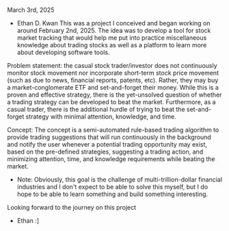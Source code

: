 March 3rd, 2025
- Ethan D. Kwan
This was a project I conceived and began working on around February 2nd, 2025. The idea was to develop a tool for stock market tracking that would help me put into practice miscellaneous knowledge about trading stocks as well as a platform to learn more about developing software tools. 

Problem statement: the casual stock trader/investor does not continuously monitor stock movement nor incorporate short-term stock price movement (such as due to news, financial reports, patents, etc). Rather, they may buy a market-conglomerate ETF and set-and-forget their money. While this is a proven and effective strategy, there is the yet-unsolved question of whether a trading strategy can be developed to beat the market. Furthermore, as a casual trader, there is the additional hurdle of trying to beat the set-and-forget strategy with minimal attention, knowledge, and time.

Concept: The concept is a semi-automated rule-based trading algorithm to provide trading suggestions that will run continuously in the background and notify the user whenever a potential trading opportunity may exist, based on the pre-defined strategies, suggesting a trading action, and minimizing attention, time, and knowledge requirements while beating the market.
- Note: Obviously, this goal is the challenge of multi-trillion-dollar financial industries and I don't expect to be able to solve this myself, but I do hope to be able to learn something and build something interesting.

Looking forward to the journey on this project
- Ethan :]
